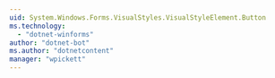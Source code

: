 ```yaml
---
uid: System.Windows.Forms.VisualStyles.VisualStyleElement.Button
ms.technology: 
  - "dotnet-winforms"
author: "dotnet-bot"
ms.author: "dotnetcontent"
manager: "wpickett"
---
```

